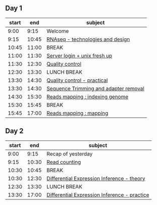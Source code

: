 
## Day 1

| start    	| end      	| subject                        	|
|----------	|----------	|--------------------------------	|
| 9:00  | 9:15 	| Welcome |
| 9:15 	| 10:45	| [RNAseq - technologies and design](days/design.md) |
| 10:45	| 11:00	| BREAK                          	|
| 11:00	| 11:30	| [Server login + unix fresh up](days/server_login.md) 	     |
| 11:30 | 12:30	| [Quality control](days/quality_control.md)              	 |
| 12:30	| 13:30	| LUNCH BREAK                          	|
| 13:30	| 14:30	| [Quality control - practical](days/quality_control.md)	|
| 13:30	| 14:30	| [Sequence Trimming and adapter removal](days/trimming.md)	|
| 14:30	| 15:30	| [Reads mapping : indexing genome](days/mapping.md)	|
| 15:30	| 15:45	| BREAK	|
| 15:45	| 17:00	| [Reads mapping : mapping](days/mapping.md)	|

## Day 2

| start    	| end      	| subject                        	|
|----------	|----------	|--------------------------------	|
| 9:00  | 9:15 	| Recap of yesterday |
| 9:15 	| 10:30	| [Read counting](days/counting.md) |
| 10:30 	| 10:45	| BREAK |
| 10:30 	| 12:30	| [Differential Expression Inference - theory ](days/DE.md) |
| 12:30	| 13:30	| LUNCH BREAK                          	|
| 13:30 | 17:00	| [Differential Expression Inference - practice ](days/DE.md) |
